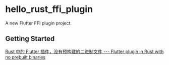 # hello_rust_ffi_plugin

A new Flutter FFI plugin project.

## Getting Started

[Rust 中的 Flutter 插件，没有预构建的二进制文件 --- Flutter plugin in Rust with no prebuilt binaries](https://matejknopp.com/post/flutter_plugin_in_rust_with_no_prebuilt_binaries/)


